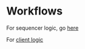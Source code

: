 # Workflows

For sequencer logic, go [here](../Sequencer/idea/Workflow_sequencer.md)

For [client logic](./idea/Workflow_clients.md)